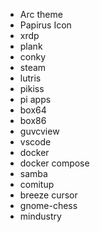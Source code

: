 - Arc theme
- Papirus Icon
- xrdp
- plank
- conky
- steam
- lutris
- pikiss
- pi apps
- box64
- box86
- guvcview
- vscode
- docker
- docker compose
- samba
- comitup
- breeze cursor
- gnome-chess
- mindustry
